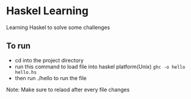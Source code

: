 # Haskel Learning
Learning Haskel to solve some challenges


## To run 
- cd into the project directory
- run this command to load file into haskel platform(Unix) ``` ghc -o hello hello.hs ```
- then run ./hello to run the file

Note: Make sure to relaod after every file changes